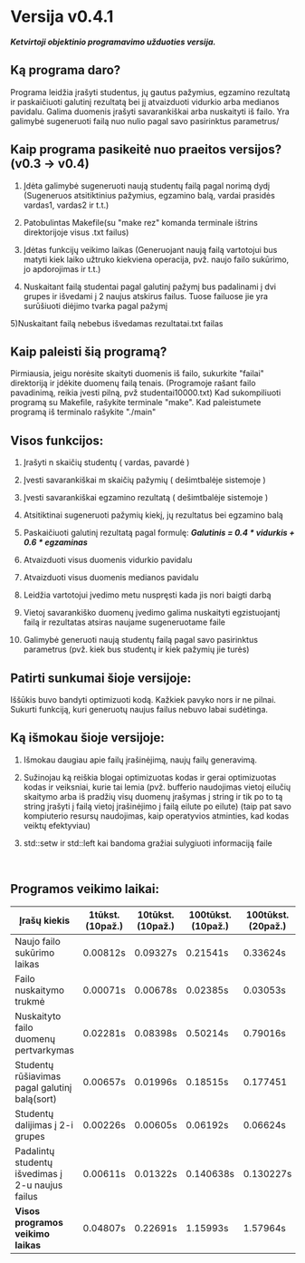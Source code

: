 # Versija v0.4.1
***Ketvirtoji objektinio programavimo užduoties versija.***

<h2>Ką programa daro?</h2>

Programa leidžia įrašyti studentus, jų gautus pažymius, egzamino rezultatą ir paskaičiuoti galutinį rezultatą bei jį atvaizduoti vidurkio arba medianos pavidalu. Galima duomenis įrašyti savarankiškai arba nuskaityti iš failo. Yra galimybė sugeneruoti failą nuo nulio pagal savo pasirinktus parametrus/

<h2>Kaip programa pasikeitė nuo praeitos versijos?(v0.3 -> v0.4)</h2>

1) Įdėta galimybė sugeneruoti naują studentų failą pagal norimą dydį
(Sugeneruos atsitiktinius pažymius, egzamino balą, vardai prasidės vardas1, vardas2 ir t.t.)

2) Patobulintas Makefile(su "make rez" komanda terminale ištrins direktorijoje visus .txt failus)

3) Įdėtas funkcijų veikimo laikas
(Generuojant naują failą vartotojui bus matyti kiek laiko užtruko kiekviena operacija, pvž. naujo failo sukūrimo, jo apdorojimas ir t.t.)

4) Nuskaitant failą studentai pagal galutinį pažymį bus padalinami į dvi grupes ir išvedami į 2 naujus atskirus failus. Tuose failuose jie yra surūšiuoti diėjimo tvarka pagal pažymį

5)Nuskaitant failą nebebus išvedamas rezultatai.txt failas

<h2>Kaip paleisti šią programą?</h2>

Pirmiausia, jeigu norėsite skaityti duomenis iš failo, sukurkite "failai" direktoriją ir įdėkite duomenų failą tenais.
(Programoje rašant failo pavadinimą, reikia įvesti pilną, pvž studentai10000.txt)
Kad sukompiliuoti programą su Makefile, rašykite terminale "make". Kad paleistumete programą iš
terminalo rašykite "./main"

<h2>Visos funkcijos:</h2>

1) Įrašyti n skaičių studentų ( vardas, pavardė )

2) Įvesti savarankiškai m skaičių pažymių ( dešimtbalėje sistemoje )

3) Įvesti savarankiškai egzamino rezultatą ( dešimtbalėje sistemoje )

4) Atsitiktinai sugeneruoti pažymių kiekį, jų rezultatus bei egzamino balą

5) Paskaičiuoti galutinį rezultatą pagal formulę: ***Galutinis  = 0.4 * vidurkis + 0.6 * egzaminas***

5) Atvaizduoti visus duomenis vidurkio pavidalu

6) Atvaizduoti visus duomenis medianos pavidalu

7) Leidžia vartotojui įvedimo metu nuspręsti kada jis nori baigti darbą

8) Vietoj savarankiško duomenų įvedimo galima nuskaityti egzistuojantį failą ir rezultatas atsiras naujame sugeneruotame faile

9) Galimybė generuoti naują studentų failą pagal savo pasirinktus parametrus (pvž. kiek bus studentų ir kiek pažymių jie turės)

<h2>Patirti sunkumai šioje versijoje:</h2>

Iššūkis buvo bandyti optimizuoti kodą. Kažkiek pavyko nors ir ne pilnai. Sukurti funkciją, kuri generuotų naujus failus nebuvo labai sudėtinga.

<h2>Ką išmokau šioje versijoje:</h2>

1) Išmokau daugiau apie failų įrašinėjimą, naujų failų generavimą.

2) Sužinojau ką reiškia blogai optimizuotas kodas ir gerai optimizuotas kodas ir veiksniai, kurie tai lemia
(pvž. bufferio naudojimas vietoj eilučių skaitymo arba iš pradžių visų duomenų įrašymas į string ir tik po to tą string įrašyti į failą vietoj įrašinėjimo į failą eilute po eilute)
(taip pat savo kompiuterio resursų naudojimas, kaip operatyvios atminties, kad kodas veiktų efektyviau)

3) std::setw ir std::left kai bandoma gražiai sulygiuoti informaciją faile


<br>

<h2>Programos veikimo laikai:</h2>



| Įrašų kiekis  | 1tūkst.(10paž.) | 10tūkst.(10paž.) | 100tūkst.(10paž.)  | 100tūkst.(20paž.) | 1mil.(10paž.)  | 1mil.(20paž.) | 10mil.(10paž.)
| ------------- | ------------- | ------------- | ------------- | ------------- | ------------- | ------------- |------------- |
| Naujo failo sukūrimo laikas  | 0.00812s  |0.09327s  | 0.21541s  | 0.33624s  | 1.15105s |2.83936s | 14.525s |
| Failo nuskaitymo trukmė  | 0.00071s  | 0.00678s  | 0.02385s  | 0.03053s  | 0.20240s  | 0.22819s  | 1.73662s |
| Nuskaityto failo duomenų pertvarkymas| 0.02281s | 0.08398s  | 0.50214s | 0.79016s | 4.27163s  | 7.40528s  | 43.12s  |
| Studentų rūšiavimas pagal galutinį balą(sort) | 0.00657s | 0.01996s  | 0.18515s  | 0.177451  | 2.0181s | 1.9569s  | 24.9s  |
| Studentų dalijimas į 2-i grupes  | 0.00226s  | 0.00605s  |0.06192s |0.06624s  | 0.54718s  | 0.57527s  | 5.27099s  |
| Padalintų studentų išvedimas į 2-u naujus failus | 0.00611s   | 0.01322s | 0.140638s  | 0.130227s  | 0.73620s  | 0.87743s | 9.82542s  |
| **Visos programos veikimo laikas**  | 0.04807s  | 0.22691s  | 1.15993s  | 1.57964s  | 9.5939s  | 14.3081s | 101.754s  |
